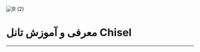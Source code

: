 ![R (2)](https://cdn-icons-png.flaticon.com/512/1087/1087815.png)
# معرفی و آموزش تانل Chisel
---------------------------------------------------------------
